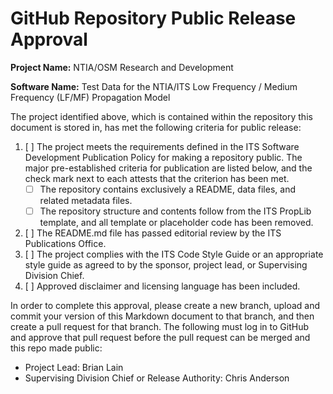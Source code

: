 # GitHub Repository Public Release Approval

**Project Name:** NTIA/OSM Research and Development

**Software Name:** Test Data for the NTIA/ITS Low Frequency / Medium Frequency (LF/MF) Propagation Model

The project identified above, which is contained within the repository this
document is stored in, has met the following criteria for public release:

1. [ ] The project meets the requirements defined
in the ITS Software Development Publication Policy for making a repository public.
The major pre-established criteria for publication are listed below, and the check
mark next to each attests that the criterion has been met.
    * [ ] The repository contains exclusively a README, data files, and related metadata files.
    * [ ] The repository structure and contents follow from the ITS PropLib template, and
    all template or placeholder code has been removed.
2. [ ] The README.md file has passed editorial review by the ITS Publications Office.
3. [ ] The project complies with the ITS Code Style Guide or an appropriate style
guide as agreed to by the sponsor, project lead, or Supervising Division Chief.
4. [ ] Approved disclaimer and licensing language has been included.

In order to complete this approval, please create a new branch, upload and commit
your version of this Markdown document to that branch, and then create a pull request
for that branch. The following must log in to GitHub and approve that pull request
before the pull request can be merged and this repo made public:

* Project Lead: Brian Lain
* Supervising Division Chief or Release Authority: Chris Anderson
